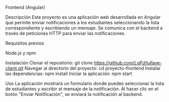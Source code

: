 Frontend (Angular)

Descripción
Este proyecto es una aplicación web desarrollada en Angular que permite enviar notificaciones a los estudiantes seleccionando la lista correspondiente y escribiendo un mensaje. Se comunica con el backend a través de peticiones HTTP para enviar las notificaciones.

Requisitos previos

Node.js y npm

Instalación
Clonar el repositorio: git clone https://github.com/LgPJ/tullave-client.git
Navegar al directorio del proyecto: cd proyecto-frontend
Instalar las dependencias: npm install
Iniciar la aplicación: npm start

Uso
La aplicación mostrará un formulario donde puedes seleccionar la lista de estudiantes y escribir el mensaje de la notificación. Al hacer clic en el botón "Enviar Notificación", se enviará la notificación al backend.